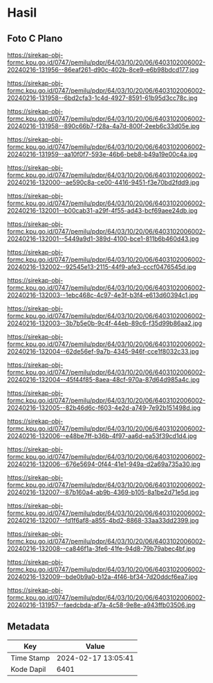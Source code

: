 # Hasil

## Foto C Plano

https://sirekap-obj-formc.kpu.go.id/0747/pemilu/pdpr/64/03/10/20/06/6403102006002-20240216-131956--86eaf261-d90c-402b-8ce9-e6b98bdcd177.jpg

https://sirekap-obj-formc.kpu.go.id/0747/pemilu/pdpr/64/03/10/20/06/6403102006002-20240216-131958--6bd2cfa3-1c4d-4927-8591-61b95d3cc78c.jpg

https://sirekap-obj-formc.kpu.go.id/0747/pemilu/pdpr/64/03/10/20/06/6403102006002-20240216-131958--890c66b7-f28a-4a7d-800f-2eeb6c33d05e.jpg

https://sirekap-obj-formc.kpu.go.id/0747/pemilu/pdpr/64/03/10/20/06/6403102006002-20240216-131959--aa10f0f7-593e-46b6-beb8-b49a19e00c4a.jpg

https://sirekap-obj-formc.kpu.go.id/0747/pemilu/pdpr/64/03/10/20/06/6403102006002-20240216-132000--ae590c8a-ce00-4416-9451-f3e70bd2fdd9.jpg

https://sirekap-obj-formc.kpu.go.id/0747/pemilu/pdpr/64/03/10/20/06/6403102006002-20240216-132001--b00cab31-a29f-4f55-ad43-bcf69aee24db.jpg

https://sirekap-obj-formc.kpu.go.id/0747/pemilu/pdpr/64/03/10/20/06/6403102006002-20240216-132001--5449a9d1-389d-4100-bce1-811b6b460d43.jpg

https://sirekap-obj-formc.kpu.go.id/0747/pemilu/pdpr/64/03/10/20/06/6403102006002-20240216-132002--92545e13-2115-44f9-afe3-cccf0476545d.jpg

https://sirekap-obj-formc.kpu.go.id/0747/pemilu/pdpr/64/03/10/20/06/6403102006002-20240216-132003--1ebc468c-4c97-4e3f-b3f4-e613d60394c1.jpg

https://sirekap-obj-formc.kpu.go.id/0747/pemilu/pdpr/64/03/10/20/06/6403102006002-20240216-132003--3b7b5e0b-9c4f-44eb-89c6-f35d99b86aa2.jpg

https://sirekap-obj-formc.kpu.go.id/0747/pemilu/pdpr/64/03/10/20/06/6403102006002-20240216-132004--62de56ef-9a7b-4345-946f-cce1f8032c33.jpg

https://sirekap-obj-formc.kpu.go.id/0747/pemilu/pdpr/64/03/10/20/06/6403102006002-20240216-132004--45f44f85-8aea-48cf-970a-87d64d985a4c.jpg

https://sirekap-obj-formc.kpu.go.id/0747/pemilu/pdpr/64/03/10/20/06/6403102006002-20240216-132005--82b46d6c-f603-4e2d-a749-7e92b151498d.jpg

https://sirekap-obj-formc.kpu.go.id/0747/pemilu/pdpr/64/03/10/20/06/6403102006002-20240216-132006--e48be7ff-b36b-4f97-aa6d-ea53f39cd1d4.jpg

https://sirekap-obj-formc.kpu.go.id/0747/pemilu/pdpr/64/03/10/20/06/6403102006002-20240216-132006--676e5694-0f44-41e1-949a-d2a69a735a30.jpg

https://sirekap-obj-formc.kpu.go.id/0747/pemilu/pdpr/64/03/10/20/06/6403102006002-20240216-132007--87b160a4-ab9b-4369-b105-8a1be2d71e5d.jpg

https://sirekap-obj-formc.kpu.go.id/0747/pemilu/pdpr/64/03/10/20/06/6403102006002-20240216-132007--fd1f6af8-a855-4bd2-8868-33aa33dd2399.jpg

https://sirekap-obj-formc.kpu.go.id/0747/pemilu/pdpr/64/03/10/20/06/6403102006002-20240216-132008--ca846f1a-3fe6-41fe-94d8-79b79abec4bf.jpg

https://sirekap-obj-formc.kpu.go.id/0747/pemilu/pdpr/64/03/10/20/06/6403102006002-20240216-132009--bde0b9a0-b12a-4f46-bf34-7d20ddcf6ea7.jpg

https://sirekap-obj-formc.kpu.go.id/0747/pemilu/pdpr/64/03/10/20/06/6403102006002-20240216-131957--faedcbda-af7a-4c58-9e8e-a943ffb03506.jpg


## Metadata

| Key        | Value               |
| ---------- | ------------------- |
| Time Stamp | 2024-02-17 13:05:41 |
| Kode Dapil | 6401                |



